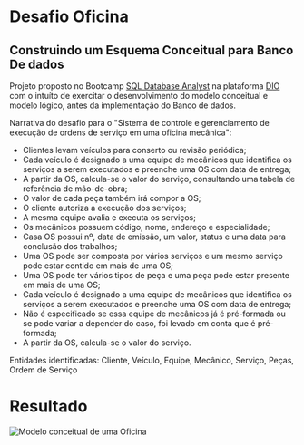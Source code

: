 # Desafio Oficina 

## Construindo um Esquema Conceitual para Banco De dados

Projeto proposto no Bootcamp [SQL Database Analyst](https://www.dio.me/bootcamp/formacao-sql-db-specialist) na plataforma [DIO](https://www.dio.me/) com o intuíto de exercitar o desenvolvimento do modelo conceitual e modelo lógico, antes da implementação do Banco de dados.

Narrativa do desafio para o "Sistema de controle e gerenciamento de execução de ordens de serviço em uma oficina mecânica":

  + Clientes levam veículos para conserto ou revisão periódica;
  + Cada veículo é designado a uma equipe de mecânicos que identifica os serviços a serem executados e preenche uma OS com data de entrega;
  + A partir da OS, calcula-se o valor do serviço, consultando uma tabela de referência de mão-de-obra;
  + O valor de cada peça também irá compor a OS;
  + O cliente autoriza a execução dos serviços;
  + A mesma equipe avalia e executa os serviços;
  + Os mecânicos possuem código, nome, endereço e especialidade;
  + Casa OS possui nº, data de emissão, um valor, status e uma data para conclusão dos trabalhos;
  + Uma OS pode ser composta por vários serviços e um mesmo serviço pode estar contido em mais de uma OS;
  + Uma OS pode ter vários tipos de peça e uma peça pode estar presente em mais de uma OS;
  + Cada veículo é designado a uma equipe de mecânicos que identifica os serviços a serem executados e preenche uma OS com data de entrega;
  + Não é especificado se essa equipe de mecânicos já é pré-formada ou se pode variar a depender do caso, foi levado em conta que é pré-formada;
  + A partir da OS, calcula-se o valor do serviço.
 
 Entidades identificadas: Cliente, Veículo, Equipe, Mecânico, Serviço, Peças, Ordem de Serviço

 # Resultado

 ![Modelo conceitual de uma Oficina](https://github.com/monyzeweber/Projetos-SQL/assets/81835859/d9abf42f-c4de-47d2-8273-fb30eecd4ca2)

 
